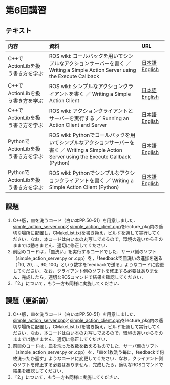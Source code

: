 # 第6回講習
## テキスト
|内容|資料|URL|
|:-|:-|:-|
|C++でActionLibを扱う書き方を学ぶ|ROS wiki: コールバックを用いてシンプルなアクションサーバーを書く ／ Writing a Simple Action Server using the Execute Callback|[日本語](http://wiki.ros.org/ja/actionlib_tutorials/Tutorials/SimpleActionServer%28ExecuteCallbackMethod%29) [English](http://wiki.ros.org/actionlib_tutorials/Tutorials/SimpleActionServer%28ExecuteCallbackMethod%29)|
|C++でActionLibを扱う書き方を学ぶ|ROS wiki: シンプルなアクションクライアントを書く ／ Writing a Simple Action Client|[日本語](http://wiki.ros.org/ja/actionlib_tutorials/Tutorials/SimpleActionClient) [English](http://wiki.ros.org/actionlib_tutorials/Tutorials/SimpleActionClient)|
|C++でActionLibを扱う書き方を学ぶ|ROS wiki: アクションクライアントとサーバーを実行する ／ Running an Action Client and Server|[日本語](http://wiki.ros.org/ja/actionlib_tutorials/Tutorials/RunningServerAndClient) [English](http://wiki.ros.org/actionlib_tutorials/Tutorials/RunningServerAndClient)|
|PythonでActionLibを扱う書き方を学ぶ|ROS wiki: Pythonでコールバックを用いてシンプルなアクションサーバーを書く ／ Writing a Simple Action Server using the Execute Callback (Python)|[日本語](http://wiki.ros.org/ja/actionlib_tutorials/Tutorials/Writing%20a%20Simple%20Action%20Server%20using%20the%20Execute%20Callback%20%28Python%29) [English](http://wiki.ros.org/actionlib_tutorials/Tutorials/Writing%20a%20Simple%20Action%20Server%20using%20the%20Execute%20Callback%20%28Python%29)|
|PythonでActionLibを扱う書き方を学ぶ|ROS wiki: Pythonでシンプルなアクションクライアントを書く ／ Writing a Simple Action Client (Python)|[日本語](http://wiki.ros.org/ja/actionlib_tutorials/Tutorials/Writing%20a%20Simple%20Action%20Client%20%28Python%29) [English](http://wiki.ros.org/actionlib_tutorials/Tutorials/Writing%20a%20Simple%20Action%20Client%20%28Python%29)|


## 課題
1. C++版，皿を洗うコード（白い本PP.50-51）を用意しました．[simple_action_server.cpp](simple_action_server.cpp)と[simple_action_client.cpp](simple_action_client.cpp)をlecture_pkg内の適切な場所に配置し，CMakeList.txtを書き換え，ビルドを通して実行してください．なお，本コードは白い本の丸写しであるので，環境の違いからそのままでは動きません．適切に修正してください．
2. 前回のコードは，「皿洗い」を実行するコードでした．サーバ側のソフト（simple_action_server.py or .cpp）を，「feedbackで皿洗いの進捗を送る（「10, 20, ..., 90, 100」という数字をfeedbackで送る」ようなコードに変更してください．なお，クライアント側のソフトを修正する必要はありません．完成したら，適切なROSコマンドで結果を確認してください．
3. 「2.」について，もう一方も同様に実施してください．

## 課題（更新前）
1. C++版，皿を洗うコード（白い本PP.50-51）を用意しました．[simple_action_server.cpp](simple_action_server.cpp)と[simple_action_client.cpp](simple_action_client.cpp)をlecture_pkg内の適切な場所に配置し，CMakeList.txtを書き換え，ビルドを通して実行してください．なお，本コードは白い本の丸写しであるので，環境の違いからそのままでは動きません．適切に修正してください．
2. 前回のコードは，皿を洗った枚数を数えるものでした．サーバ側のソフト（simple_action_server.py or .cpp）を，「皿を1枚洗う毎に，feedbackで何枚洗ったか返す」ようなコードに変更してください．なお，クライアント側のソフトを修正する必要はありません．完成したら，適切なROSコマンドで結果を確認してください．
3. 「2.」について，もう一方も同様に実施してください．

